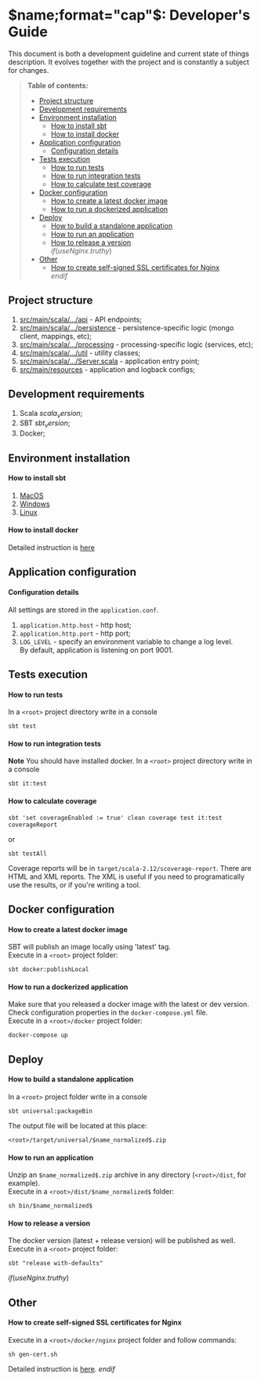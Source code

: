 # $name;format="cap"$: Developer's Guide

This document is both a development guideline and current
state of things description. It evolves together
with the project and is constantly a subject for changes.

> **Table of contents:**  
> - [Project structure](#project-structure)  
> - [Development requirements](#development-requirements)  
> - [Environment installation](#environment-installation)  
>   - [How to install sbt](#how-to-install-sbt)  
>   - [How to install docker](#how-to-install-docker)  
> - [Application configuration](#application-configuration)  
>   - [Configuration details](#configuration-details)  
> - [Tests execution](#tests-execution)  
>   - [How to run tests](#how-to-run-tests)  
>   - [How to run integration tests](#how-to-run-integration-tests)  
>   - [How to calculate test coverage](#how-to-calculate-test-coverage)  
> - [Docker configuration](#docker-configuration)  
>   - [How to create a latest docker image](#how-to-create-a-latest-docker-image)  
>   - [How to run a dockerized application](#how-to-run-a-dockerized-application)  
> - [Deploy](#deploy)  
>   - [How to build a standalone application](#how-to-make-a-package)  
>   - [How to run an application](#how-to-run-an-application)  
>   - [How to release a version](#how-to-release-a-version)  
$if(useNginx.truthy)$
> - [Other](#other)  
>   - [How to create self-signed SSL certificates for Nginx](#how-to-create-ssl-certificates)  
$endif$


## <a name="project-structure"></a> Project structure
1) [src/main/scala/.../api](/src/main/scala/$organization$/api) - API endpoints;  
2) [src/main/scala/.../persistence](/src/main/scala/$organization$/persistence) - persistence-specific logic (mongo client, mappings, etc);    
3) [src/main/scala/.../processing](/src/main/scala/$organization$/processing) - processing-specific logic (services, etc);  
5) [src/main/scala/.../util](/src/main/scala/$organization$/util) - utility classes;  
6) [src/main/scala/.../Server.scala](/src/main/scala/$organization$/Server.scala) - application entry point; 
7) [src/main/resources](/src/main/resources) - application and logback configs;    

## <a name="development-requirements"></a> Development requirements
1) Scala $scala_version$;  
2) SBT $sbt_version$;  
3) Docker;

## <a name="environment-installation"></a> Environment installation

#### <a name="how-to-install-sbt"></a> How to install sbt
1) [MacOS](http://www.scala-sbt.org/1.x/docs/Installing-sbt-on-Mac.html)  
2) [Windows](http://www.scala-sbt.org/1.x/docs/Installing-sbt-on-Windows.html)   
3) [Linux](http://www.scala-sbt.org/1.x/docs/Installing-sbt-on-Linux.html)

#### <a name="how-to-install-docker"></a> How to install docker
Detailed instruction is [here](https://docs.docker.com/install/)   



## <a name="application-configuration"></a> Application configuration 

#### <a name="configuration-details"></a> Configuration details
All settings are stored in the `application.conf`.  
1) `application.http.host` - http host;  
2) `application.http.port` - http port;  
3) `LOG_LEVEL` - specify an environment variable to change a log level.  
By default, application is listening on port 9001.  



## <a name="tests-execution"></a> Tests execution

#### <a name="how-to-run-tests"></a> How to run tests
In a `<root>` project directory write in a console  
```
sbt test
```

#### <a name="how-to-run-integration-tests"></a> How to run integration tests
**Note** You should have installed docker.
In a `<root>` project directory write in a console  
```
sbt it:test
```

#### <a name="how-to-calculate-test-coverage"></a> How to calculate coverage
```
sbt 'set coverageEnabled := true' clean coverage test it:test coverageReport
```
or 
```
sbt testAll
```
Coverage reports will be in `target/scala-2.12/scoverage-report`. There are HTML and XML reports. The XML is useful if you need to programatically use the results, or if you're writing a tool.  
 
 
 
## <a name="docker-configuration"></a> Docker configuration 

#### <a name="how-to-create-a-latest-docker-image"></a> How to create a latest docker image
SBT will publish an image locally using 'latest' tag.  
Execute in a `<root>` project folder:  
```
sbt docker:publishLocal
```

#### <a name="how-to-run-a-dockerized-application"></a> How to run a dockerized application
Make sure that you released a docker image with the latest or dev version.  
Check configuration properties in the `docker-compose.yml` file.  
Execute in a `<root>/docker` project folder: 
```
docker-compose up
```

## <a name="deploy"></a> Deploy

#### <a name="how-to-make-a-package"></a> How to build a standalone application
In a `<root>` project folder write in a console  
```
sbt universal:packageBin
```

The output file will be located at this place:
```
<root>/target/universal/$name_normalized$.zip
```

#### <a name="how-to-run-an-application"></a> How to run an application
Unzip an `$name_normalized$.zip` archive in any directory (`<root>/dist`, for example).    
Execute in a `<root>/dist/$name_normalized$` folder:    
```
sh bin/$name_normalized$
```

#### <a name="how-to-release-a-version"></a> How to release a version
The docker version (latest + release version) will be published as well.  
Execute in a `<root>` project folder:  
```
sbt "release with-defaults"
```

$if(useNginx.truthy)$
## <a name="other"></a> Other

#### <a name="how-to-create-ssl-certificates"></a> How to create self-signed SSL certificates for Nginx
Execute in a `<root>/docker/nginx` project folder and follow commands:  
```
sh gen-cert.sh
```

Detailed instruction is [here](https://www.digitalocean.com/community/tutorials/how-to-create-a-self-signed-ssl-certificate-for-nginx-in-ubuntu-16-04).
$endif$
